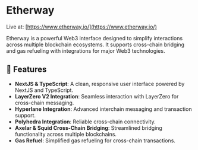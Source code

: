 # Etherway

Live at: [https://www.etherway.io/](https://www.etherway.io/)

Etherway is a powerful Web3 interface designed to simplify interactions across multiple blockchain ecosystems. It supports cross-chain bridging and gas refueling with integrations for major Web3 technologies.

## 🌟 Features

- **NextJS & TypeScript**: A clean, responsive user interface powered by NextJS and TypeScript.
- **LayerZero V2 Integration**: Seamless interaction with LayerZero for cross-chain messaging.
- **Hyperlane Integration**: Advanced interchain messaging and transaction support.
- **Polyhedra Integration**: Reliable cross-chain connectivity.
- **Axelar & Squid Cross-Chain Bridging**: Streamlined bridging functionality across multiple blockchains.
- **Gas Refuel**: Simplified gas refueling for cross-chain transactions.